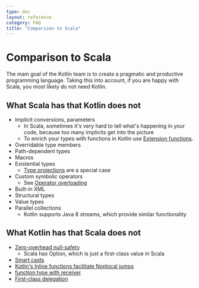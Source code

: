 ```yaml
---
type: doc
layout: reference
category: FAQ
title: "Comparison to Scala"
---
```


# Comparison to Scala

The main goal of the Kotlin team is to create a pragmatic and productive programming language.
Taking this into account, if you are happy with Scala, you most likely do not need Kotlin.

## What Scala has that Kotlin does not

* Implicit conversions, parameters
    * In Scala, sometimes it's very hard to tell what's happening in your code, because too many implicits get into the picture
    * To enrich your types with functions in Kotlin use [Extension functions](extensions.html).
* Overridable type members
* Path-dependent types
* Macros
* Existential types
    * [Type projections](generics.html#type-projections) are a special case
* Custom symbolic operators
    * See [Operator overloading](operator-overloading.html)
* Built-in XML
* Structural types
* Value types
* Parallel collections
    * Kotlin supports Java 8 streams, which provide similar functionality

## What Kotlin has that Scala does not

* [Zero-overhead null-safety](null-safety.html)
    * Scala has Option, which is just a first-class value in Scala
* [Smart casts](typecasts.html)
* [Kotlin's Inline functions facilitate Nonlocal jumps](inline-functions.html#inline-functions)
* [function type with receiver](type-safe-builders.html)
* [First-class delegation](delegation.html)
